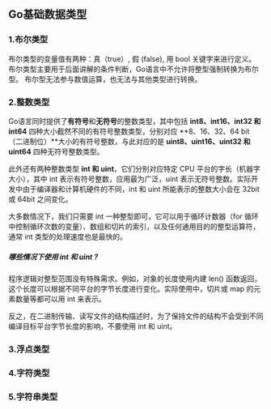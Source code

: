 ## Go基础数据类型
### 1.布尔类型
布尔类型的变量值有两种：真（true）, 假 (false), 用 bool 关键字来进行定义。
布尔类型主要用于后面讲解的条件判断，Go语言中不允许将整型强制转换为布尔型。
布尔型无法参与数值运算，也无法与其他类型进行转换。
### 2.整数类型
Go语言同时提供了**有符号**和**无符号**的整数类型，其中包括 **int8、int16、int32 和 int64** 四种大小截然不同的有符号整数类型，分别对应 **8、16、32、64 bit（二进制位）**大小的有符号整数，与此对应的是 **uint8、uint16、uint32 和 uint64** 四种无符号整数类型。

此外还有两种整数类型 **int 和 uint**，它们分别对应特定 CPU 平台的字长（机器字大小），其中 int 表示有符号整数，应用最为广泛，uint 表示无符号整数。实际开发中由于编译器和计算机硬件的不同，int 和 uint 所能表示的整数大小会在 32bit 或 64bit 之间变化。

大多数情况下，我们只需要 int 一种整型即可，它可以用于循环计数器（for 循环中控制循环次数的变量）、数组和切片的索引，以及任何通用目的的整型运算符，通常 int 类型的处理速度也是最快的。

##### **哪些情况下使用 int 和 uint ?**
程序逻辑对整型范围没有特殊需求。例如，对象的长度使用内建 len() 函数返回，这个长度可以根据不同平台的字节长度进行变化。实际使用中，切片或 map 的元素数量等都可以用 int 来表示。

反之，在二进制传输、读写文件的结构描述时，为了保持文件的结构不会受到不同编译目标平台字节长度的影响，不要使用 int 和 uint。
### 3.浮点类型
### 4.字符类型
### 5.字符串类型